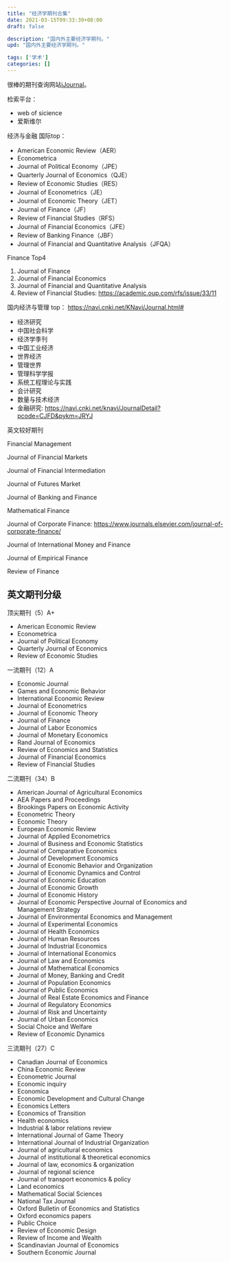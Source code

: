 ```yaml
---
title: "经济学期刊合集"
date: 2021-03-15T09:33:39+08:00
draft: false

description: "国内外主要经济学期刊。"
upd: "国内外主要经济学期刊。"

tags: ['学术']
categories: []
---
```


<!--more-->

很棒的期刊查询网站[iJournal](https://ijournal.topeditsci.com/home)。

检索平台：

- web of sicience
- 爱斯维尔

经济与金融 国际top：

- American Economic Review（AER）
- Econometrica
- Journal of Political Economy（JPE）
- Quarterly Journal of Economics（QJE）
- Review of Economic Studies（RES）
- Journal of Econometrics（JE）
- Journal of Economic Theory（JET）
- Journal of Finance（JF）
- Review of Financial Studies（RFS）
- Journal of Financial Economics（JFE）
- Review of Banking Finance（JBF）
- Journal of Financial and Quantitative Analysis（JFQA）

Finance Top4

1. Journal of Finance
2. Journal of Financial Economics
3. Journal of Financial and Quantitative Analysis
4. Review of Financial Studies: https://academic.oup.com/rfs/issue/33/11

国内经济与管理 top： https://navi.cnki.net/KNavi/Journal.html#

- 经济研究
- 中国社会科学
- 经济学季刊
- 中国工业经济
- 世界经济
- 管理世界
- 管理科学学报
- 系统工程理论与实践
- 会计研究
- 数量与技术经济
- 金融研究: https://navi.cnki.net/knavi/JournalDetail?pcode=CJFD&pykm=JRYJ

英文较好期刊

Financial Management

Journal of Financial Markets

Journal of Financial Intermediation

Journal of Futures Market

Journal of Banking and Finance

Mathematical Finance

Journal of Corporate Finance: https://www.journals.elsevier.com/journal-of-corporate-finance/

Journal of International Money and Finance

Journal of Empirical Finance

Review of Finance

## 英文期刊分级

顶尖期刊（5）A+

- American Economic Review
- Econometrica
- Journal of Political Economy
- Quarterly Journal of Economics
- Review of Economic Studies

一流期刊（12）A

- Economic Journal
- Games and Economic Behavior
- International Economic Review
- Journal of Econometrics
- Journal of Economic Theory
- Journal of Finance
- Journal of Labor Economics
- Journal of Monetary Economics
- Rand Journal of Economics
- Review of Economics and Statistics
- Journal of Financial Economics
- Review of Financial Studies

二流期刊（34）B

- American Journal of Agricultural Economics
- AEA Papers and Proceedings
- Brookings Papers on Economic Activity
- Econometric Theory
- Economic Theory
- European Economic Review
- Journal of Applied Econometrics
- Journal of Business and Economic Statistics
- Journal of Comparative Economics
- Journal of Development Economics
- Journal of Economic Behavior and Organization
- Journal of Economic Dynamics and Control
- Journal of Economic Education
- Journal of Economic Growth
- Journal of Economic History
- Journal of Economic Perspective
    Journal of Economics and Management Strategy
- Journal of Environmental Economics and Management
- Journal of Experimental Economics
- Journal of Health Economics
- Journal of Human Resources
- Journal of Industrial Economics
- Journal of International Economics
- Journal of Law and Economics
- Journal of Mathematical Economics
- Journal of Money, Banking and Credit
- Journal of Population Economics
- Journal of Public Economics
- Journal of Real Estate Economics and Finance
- Journal of Regulatory Economics
- Journal of Risk and Uncertainty
- Journal of Urban Economics
- Social Choice and Welfare
- Review of Economic Dynamics

三流期刊（27）C

- Canadian Journal of Economics
- China Economic Review
- Econometric Journal
- Economic inquiry
- Economica
- Economic Development and Cultural Change
- Economics Letters
- Economics of Transition
- Health economics
- Industrial & labor relations review
- International Journal of Game Theory
- International Journal of Industrial Organization
- Journal of agricultural economics
- Journal of institutional & theoretical economics
- Journal of law, economics & organization
- Journal of regional science
- Journal of transport economics & policy
- Land economics
- Mathematical Social Sciences
- National Tax Journal
- Oxford Bulletin of Economics and Statistics
- Oxford economics papers
- Public Choice
- Review of Economic Design
- Review of Income and Wealth
- Scandinavian Journal of Economics
- Southern Economic Journal